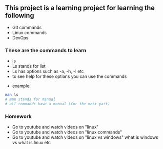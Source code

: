 ## This project is a learning project for learning the following

* Git commands
* Linux commands
* DevOps

### These are the commands to learn

* ls
* Ls stands for list
* Ls has options such as -a, -h, -l etc
* to see help for these options you can use the commands

- example:

```bash
man ls 
# man stands for manual
# all commands have a manual (for the most part)
```

### Homework
* Go to youtube and watch videos on "linux"
* Go to youtube and watch videos on "linux commands"
* Go to youtube and watch videos on "linux vs windows" what is windows vs what is linux etc
